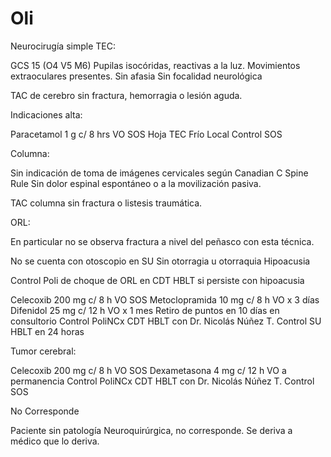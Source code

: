 # Oli
Neurocirugía simple
TEC:

GCS 15 (O4 V5 M6)
Pupilas isocóridas, reactivas a la luz. Movimientos extraoculares presentes.
Sin afasia
Sin focalidad neurológica

TAC de cerebro sin fractura, hemorragia o lesión aguda.

Indicaciones alta:

Paracetamol 1 g c/ 8 hrs VO SOS
Hoja TEC
Frío Local
Control SOS


Columna:

Sin indicación de toma de imágenes cervicales según Canadian C Spine Rule
Sin dolor espinal espontáneo o a la movilización pasiva.

TAC columna sin fractura o listesis traumática.


ORL:

En particular no se observa fractura a nivel del peñasco con esta técnica.

No se cuenta con otoscopio en SU
Sin otorragia u otorraquia
Hipoacusia

Control Poli de choque de ORL en CDT HBLT si persiste con hipoacusia

Celecoxib 200 mg c/ 8 h VO SOS
Metoclopramida 10 mg c/ 8 h VO x 3 días
Difenidol 25 mg c/ 12 h VO x 1 mes
Retiro de puntos en 10 días en consultorio
Control PoliNCx CDT HBLT con Dr. Nicolás Núñez T.
Control SU HBLT en 24 horas


Tumor cerebral:

Celecoxib 200 mg c/ 8 h VO SOS
Dexametasona 4 mg c/ 12 h VO a permanencia
Control PoliNCx CDT HBLT con Dr. Nicolás Núñez T.
Control SOS


No Corresponde

Paciente sin patología Neuroquirúrgica, no corresponde.
Se deriva a médico que lo deriva.
